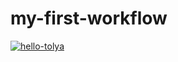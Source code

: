# my-first-workflow

[![hello-tolya](https://github.com/AnatoliyYud/my-first-workflow/actions/workflows/hello-tolya.yml/badge.svg)](https://github.com/AnatoliyYud/my-first-workflow/actions/workflows/hello-tolya.yml)
